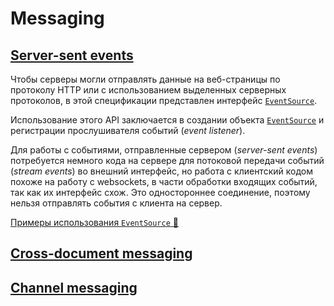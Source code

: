 # Messaging

## [Server-sent events](https://html.spec.whatwg.org/multipage/server-sent-events.html#server-sent-events)

Чтобы серверы могли отправлять данные на веб-страницы по протоколу HTTP или с использованием выделенных серверных протоколов, в этой спецификации представлен интерфейс [`EventSource`](https://html.spec.whatwg.org/multipage/server-sent-events.html#eventsource).

Использование этого API заключается в создании объекта [`EventSource`](https://html.spec.whatwg.org/multipage/server-sent-events.html#eventsource) и регистрации прослушивателя событий (*event listener*).

Для работы с событиями, отправленные сервером (*server-sent events*) потребуется немного кода на сервере для потоковой передачи событий (*stream events*) во внешний интерфейс, но работа с клиентский кодом похоже на работу с websockets, в части обработки входящих событий, так как их интерфейс схож. Это одностороннее соединение, поэтому нельзя отправлять события с клиента на сервер.

[Примеры использования `EventSource` 📂](./examples/example-server-send-event.md)

## [Cross-document messaging](https://html.spec.whatwg.org/multipage/web-messaging.html#web-messaging)

## [Channel messaging](https://html.spec.whatwg.org/multipage/web-messaging.html#channel-messaging)
